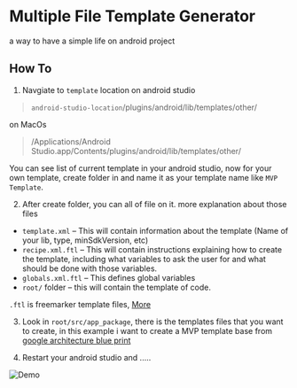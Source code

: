 # Multiple File Template Generator
a way to have a simple life on android project

## How To

1. Navgiate to `template` location on android studio

> `android-studio-location`/plugins/android/lib/templates/other/

on MacOs

> /Applications/Android Studio.app/Contents/plugins/android/lib/templates/other/

You can see list of current template in your android studio, now for your own template, create folder in and name it as your template name like `MVP Template`.

2. After create folder, you can all of file on it. more explanation about those files 


* `template.xml`  – This will contain information about the template (Name of your lib, type, minSdkVersion, etc)
* `recipe.xml.ftl`  – This will contain instructions explaining how to create the template, including what variables to ask the user for and what should be done with those variables.
* `globals.xml.ftl`  – This defines global variables
* `root/`  folder – this will contain the template of code. 

`.ftl` is freemarker template files, [More](http://freemarker.org/)

3. Look in `root/src/app_package`, there is the templates files that you want to create, in this example i want to create a MVP template base from [google architecture blue print](https://github.com/googlesamples/android-architecture/tree/todo-mvp-clean/) 


4. Restart your android studio and .....

![Demo](https://raw.githubusercontent.com/abdymm/Android-Template-Generator/master/MultipleFileTemplates/art/android-template-generator.gif)

 